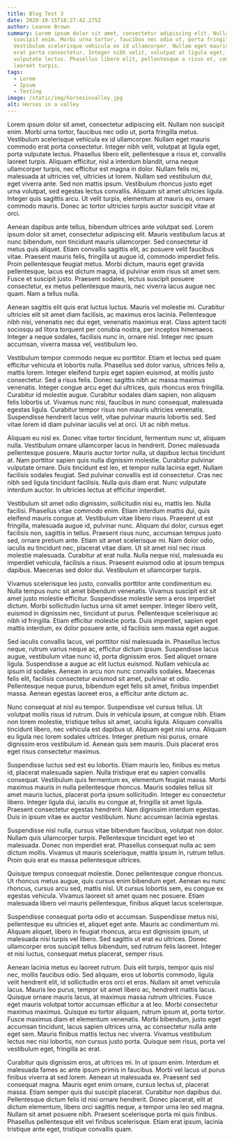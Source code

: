 ```yaml
---
title: Blog Test 3
date: 2020-10-15T18:27:42.275Z
author: Leanne Brown
summary: Lorem ipsum dolor sit amet, consectetur adipiscing elit. Nullam non
  suscipit enim. Morbi urna tortor, faucibus nec odio ut, porta fringilla metus.
  Vestibulum scelerisque vehicula ex id ullamcorper. Nullam eget mauris commodo
  erat porta consectetur. Integer nibh velit, volutpat at ligula eget, porta
  vulputate lectus. Phasellus libero elit, pellentesque a risus et, convallis
  laoreet turpis.
tags:
  - Lorem
  - Ipsum
  - Testing
image: /static/img/horsesinvalley.jpg
alt: Horses in a valley
---
```

Lorem ipsum dolor sit amet, consectetur adipiscing elit. Nullam non suscipit enim. Morbi urna tortor, faucibus nec odio ut, porta fringilla metus. Vestibulum scelerisque vehicula ex id ullamcorper. Nullam eget mauris commodo erat porta consectetur. Integer nibh velit, volutpat at ligula eget, porta vulputate lectus. Phasellus libero elit, pellentesque a risus et, convallis laoreet turpis. Aliquam efficitur, nisl a interdum blandit, urna neque ullamcorper turpis, nec efficitur est magna in dolor. Nullam felis mi, malesuada at ultricies vel, ultricies ut lorem. Nullam sed vestibulum dui, eget viverra ante. Sed non mattis ipsum. Vestibulum rhoncus justo eget urna volutpat, sed egestas lectus convallis. Aliquam sit amet ultricies ligula. Integer quis sagittis arcu. Ut velit turpis, elementum at mauris eu, ornare commodo mauris. Donec ac tortor ultricies turpis auctor suscipit vitae at orci.

Aenean dapibus ante tellus, bibendum ultrices ante volutpat sed. Lorem ipsum dolor sit amet, consectetur adipiscing elit. Mauris vestibulum lacus at nunc bibendum, non tincidunt mauris ullamcorper. Sed consectetur id metus quis aliquet. Etiam convallis sagittis elit, ac posuere velit faucibus vitae. Praesent mauris felis, fringilla ut augue id, commodo imperdiet felis. Proin pellentesque feugiat metus. Morbi dictum, mauris eget gravida pellentesque, lacus est dictum magna, id pulvinar enim risus sit amet sem. Fusce et suscipit justo. Praesent sodales, lectus suscipit posuere consectetur, ex metus pellentesque mauris, nec viverra lacus augue nec quam. Nam a tellus nulla.

Aenean sagittis elit quis erat luctus luctus. Mauris vel molestie mi. Curabitur ultricies elit sit amet diam facilisis, ac maximus eros lacinia. Pellentesque nibh nisi, venenatis nec dui eget, venenatis maximus erat. Class aptent taciti sociosqu ad litora torquent per conubia nostra, per inceptos himenaeos. Integer a neque sodales, facilisis nunc in, ornare nisl. Integer nec ipsum accumsan, viverra massa vel, vestibulum leo.

Vestibulum tempor commodo neque eu porttitor. Etiam et lectus sed quam efficitur vehicula et lobortis nulla. Phasellus sed dolor varius, ultrices felis a, mattis lorem. Integer eleifend turpis eget sapien euismod, at mollis justo consectetur. Sed a risus felis. Donec sagittis nibh ac massa maximus venenatis. Integer congue arcu eget dui ultrices, quis rhoncus eros fringilla. Curabitur id molestie augue. Curabitur sodales diam sapien, non aliquam felis lobortis ut. Vivamus nunc nisi, faucibus in nunc consequat, malesuada egestas ligula. Curabitur tempor risus non mauris ultricies venenatis. Suspendisse hendrerit lacus velit, vitae pulvinar mauris lobortis sed. Sed vitae lorem id diam pulvinar iaculis vel at orci. Ut ac nibh metus.

Aliquam eu nisl ex. Donec vitae tortor tincidunt, fermentum nunc ut, aliquam nulla. Vestibulum ornare ullamcorper lacus in hendrerit. Donec malesuada pellentesque posuere. Mauris auctor tortor nulla, ut dapibus lectus tincidunt at. Nam porttitor sapien quis nulla dignissim molestie. Curabitur pulvinar vulputate ornare. Duis tincidunt est leo, et tempor nulla lacinia eget. Nullam facilisis sodales feugiat. Sed pulvinar convallis est id consectetur. Cras nec nibh sed ligula tincidunt facilisis. Nulla quis diam erat. Nunc vulputate interdum auctor. In ultricies lectus at efficitur imperdiet.

Vestibulum sit amet odio dignissim, sollicitudin nisi eu, mattis leo. Nulla facilisi. Phasellus vitae commodo enim. Etiam interdum mattis dui, quis eleifend mauris congue at. Vestibulum vitae libero risus. Praesent ut est fringilla, malesuada augue id, pulvinar nunc. Aliquam dui dolor, cursus eget facilisis non, sagittis in tellus. Praesent risus nunc, accumsan tempus justo sed, ornare pretium ante. Etiam sit amet scelerisque mi. Nam dolor odio, iaculis eu tincidunt nec, placerat vitae diam. Ut sit amet nisl nec risus molestie malesuada. Curabitur at erat nulla. Nulla neque nisl, malesuada eu imperdiet vehicula, facilisis a risus. Praesent euismod odio at ipsum tempus dapibus. Maecenas sed dolor dui. Vestibulum et ullamcorper turpis.

Vivamus scelerisque leo justo, convallis porttitor ante condimentum eu. Nulla tempus nunc sit amet bibendum venenatis. Vivamus suscipit est sit amet justo molestie efficitur. Suspendisse molestie sem a eros imperdiet dictum. Morbi sollicitudin luctus urna sit amet semper. Integer libero velit, euismod in dignissim nec, tincidunt ut purus. Pellentesque scelerisque ac nibh id fringilla. Etiam efficitur molestie porta. Duis imperdiet, sapien eget mattis interdum, ex dolor posuere ante, id facilisis sem massa eget augue.

Sed iaculis convallis lacus, vel porttitor nisl malesuada in. Phasellus lectus neque, rutrum varius neque ac, efficitur dictum ipsum. Suspendisse lacus augue, vestibulum vitae nunc id, porta dignissim eros. Sed aliquet ornare ligula. Suspendisse a augue ac elit luctus euismod. Nullam vehicula ac ipsum id sodales. Aenean in arcu non nunc convallis sodales. Maecenas felis elit, facilisis consectetur euismod sit amet, pulvinar et odio. Pellentesque neque purus, bibendum eget felis sit amet, finibus imperdiet massa. Aenean egestas laoreet eros, a efficitur ante dictum ac.

Nunc consequat at nisl eu tempor. Suspendisse vel cursus tellus. Ut volutpat mollis risus id rutrum. Duis in vehicula ipsum, at congue nibh. Etiam non lorem molestie, tristique tellus sit amet, iaculis ligula. Aliquam convallis tincidunt libero, nec vehicula est dapibus ut. Aliquam eget nisi urna. Aliquam eu ligula nec lorem sodales ultrices. Integer pretium nisi purus, ornare dignissim eros vestibulum id. Aenean quis sem mauris. Duis placerat eros eget risus consectetur maximus.

Suspendisse luctus sed est eu lobortis. Etiam mauris leo, finibus eu metus id, placerat malesuada sapien. Nulla tristique erat eu sapien convallis consequat. Vestibulum quis fermentum ex, elementum feugiat massa. Morbi maximus mauris in nulla pellentesque rhoncus. Mauris sodales tellus sit amet mauris luctus, placerat porta ipsum sollicitudin. Integer eu consectetur libero. Integer ligula dui, iaculis eu congue at, fringilla sit amet ligula. Praesent consectetur egestas hendrerit. Nam dignissim interdum egestas. Duis in ipsum vitae ex auctor vestibulum. Nunc accumsan lacinia egestas.

Suspendisse nisl nulla, cursus vitae bibendum faucibus, volutpat non dolor. Nullam quis ullamcorper turpis. Pellentesque tincidunt eget leo et malesuada. Donec non imperdiet erat. Phasellus consequat nulla ac sem dictum mollis. Vivamus ut mauris scelerisque, mattis ipsum in, rutrum tellus. Proin quis erat eu massa pellentesque ultrices.

Quisque tempus consequat molestie. Donec pellentesque congue rhoncus. Ut rhoncus metus augue, quis cursus enim bibendum eget. Aenean eu nunc rhoncus, cursus arcu sed, mattis nisl. Ut cursus lobortis sem, eu congue ex egestas vehicula. Vivamus laoreet sit amet quam nec posuere. Etiam malesuada libero vel mauris pellentesque, finibus aliquet lacus scelerisque.

Suspendisse consequat porta odio et accumsan. Suspendisse metus nisi, pellentesque eu ultricies et, aliquet eget ante. Mauris ac condimentum mi. Aliquam aliquet, libero in feugiat rhoncus, arcu est dignissim ipsum, ut malesuada nisi turpis vel libero. Sed sagittis ut erat eu ultrices. Donec ullamcorper eros suscipit tellus bibendum, sed rutrum felis laoreet. Integer et nisi luctus, consequat metus placerat, semper risus.

Aenean lacinia metus eu laoreet rutrum. Duis elit turpis, tempor quis nisl nec, mollis faucibus odio. Sed aliquam, eros ut lobortis commodo, ligula velit hendrerit elit, id sollicitudin eros orci et eros. Nullam sit amet vehicula lacus. Mauris leo purus, tempor sit amet libero ac, hendrerit mattis lacus. Quisque ornare mauris lacus, at maximus massa rutrum ultricies. Fusce eget mauris volutpat tortor accumsan efficitur a at leo. Morbi consectetur maximus maximus. Quisque eu tortor aliquam, rutrum ipsum at, porta tortor. Fusce maximus diam et elementum venenatis. Morbi bibendum, justo eget accumsan tincidunt, lacus sapien ultrices urna, ac consectetur nulla ante eget sem. Mauris finibus mattis lectus nec viverra. Vivamus vestibulum lectus nec nisi lobortis, non cursus justo porta. Quisque sem risus, porta vel vestibulum eget, fringilla ac erat.

Curabitur quis dignissim eros, at ultrices mi. In ut ipsum enim. Interdum et malesuada fames ac ante ipsum primis in faucibus. Morbi vel lacus ut purus finibus viverra at sed lorem. Aenean ut malesuada ex. Praesent sed consequat magna. Mauris eget enim ornare, cursus lectus ut, placerat massa. Etiam semper quis dui suscipit placerat. Curabitur non dapibus dui. Pellentesque dictum felis id nisi ornare hendrerit. Donec placerat, elit at dictum elementum, libero orci sagittis neque, a tempor urna leo sed magna. Nullam sit amet posuere nibh. Praesent scelerisque porta mi quis finibus. Phasellus pellentesque elit vel finibus scelerisque. Etiam erat ipsum, lacinia tristique ante eget, tristique convallis quam.